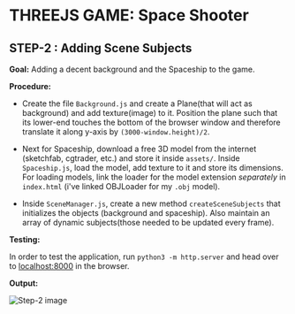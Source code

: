 # THREEJS GAME: Space Shooter

## STEP-2 : Adding Scene Subjects

**Goal:** Adding a decent background and the Spaceship to the game.

**Procedure:**  

- Create the file `Background.js` and create a Plane(that will act as background) and add texture(image) to it. Position the plane such that its lower-end touches the bottom of the browser window and therefore translate it along y-axis by `(3000-window.height)/2`.

- Next for Spaceship, download a free 3D model from the internet (sketchfab, cgtrader, etc.) and store it inside `assets/`. Inside `Spaceship.js`, load the model, add texture to it and store its dimensions. For loading models, link the loader for the model extension _separately_ in `index.html` (i've linked OBJLoader for my `.obj` model).

- Inside `SceneManager.js`, create a new method `createSceneSubjects` that initializes the objects (background and spaceship). Also maintain an array of dynamic subjects(those needed to be updated every frame).

**Testing:**  

In order to test the application, run `python3 -m http.server` and head over to [localhost:8000](http://localhost:8000) in the  browser.

**Output:**

![Step-2 image](https://cdn-images-1.medium.com/max/800/1*TfW9H84cWvTMv4jT8uLR0w.png)